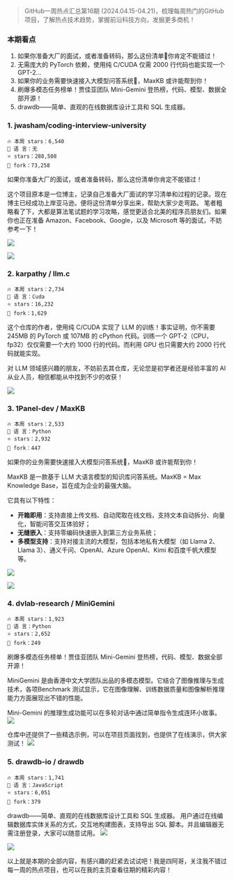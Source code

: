 
> GitHub一周热点汇总第16期 (2024.04.15-04.21)，梳理每周热门的GitHub项目，了解热点技术趋势，掌握前沿科技方向，发掘更多商机！



### 本期看点
1. 如果你准备大厂的面试，或者准备转码，那么这份清单📑你肯定不能错过！
2. 无需庞大的 PyTorch 依赖，使用纯 C/CUDA 仅需 2000 行代码也能实现一个 GPT-2…
3. 如果你的业务需要快速接入大模型问答系统💬，MaxKB 或许能帮到你！
4. 刷爆多模态任务榜单！贾佳亚团队 Mini-Gemini 登热榜，代码、模型、数据全部开源！
5. drawdb——简单、直观的在线数据库设计工具和 SQL 生成器。


### 1. jwasham/coding-interview-university

```text
🔥 本周 stars：6,540
🔨 语 言：无
⭐ stars：288,508
🍴 fork：73,258
```

如果你准备大厂的面试，或者准备转码，那么这份清单你肯定不能错过！

这个项目原本是一位博主，记录自己准备大厂面试的学习清单和过程的记录。现在博主已经成功上岸亚马逊。便将这份清单分享出来，帮助大家少走弯路。
笔者粗略看了下，大都是算法笔试题的学习攻略，感觉更适合北美的程序员朋友们。如果你也正在准备 Amazon、Facebook、Google，以及 Microsoft 等的面试，不妨参考一下！


![](../../attachments/GitHub一周热点汇总第16期-ciu-1.png)

![](../../attachments/GitHub一周热点汇总第16期-coding-interview-university.png)



### 2. karpathy / llm.c

```text
🔥 本周 stars：2,734
🔨 语 言：Cuda
⭐ stars：16,232
🍴 fork：1,629
```

这个仓库的作者，使用纯 C/CUDA 实现了 LLM 的训练！事实证明，你不需要245MB 的 PyTorch 或 107MB 的 cPython 代码。训练一个 GPT-2（CPU，fp32）仅仅需要一个大约 1000 行的代码。而利用 GPU 也只需要大约 2000 行代码就能实现。

对 LLM 领域感兴趣的朋友，不妨前去其仓库，无论您是初学者还是经验丰富的 AI 从业人员，相信都能从中找到不少的收获！

![](../../attachments/GitHub一周热点汇总第16期-llmc.png)


### 3. 1Panel-dev / MaxKB

```text
🔥 本周 stars：2,533
🔨 语 言：Python
⭐ stars：2,932
🍴 fork：447
```

如果你的业务需要快速接入大模型问答系统💬，MaxKB 或许能帮到你！

MaxKB 是一款基于 LLM 大语言模型的知识库问答系统。MaxKB = Max Knowledge Base，旨在成为企业的最强大脑。

它具有以下特性：
- **开箱即用**：支持直接上传文档、自动爬取在线文档，支持文本自动拆分、向量化，智能问答交互体验好；
- **无缝嵌入**：支持零编码快速嵌入到第三方业务系统；
- **多模型支持**：支持对接主流的大模型，包括本地私有大模型（如 Llama 2、Llama 3）、通义千问、OpenAI、Azure OpenAI、Kimi 和百度千帆大模型等。


![](../../attachments/GitHub一周热点汇总第16期-maxkb1.png)

![](../../attachments/GitHub一周热点汇总第16期-maxkb2.png)




### 4. dvlab-research / MiniGemini


```text
🔥 本周 stars：1,923
🔨 语 言：Python
⭐ stars：2,652
🍴 fork：249
```


刷爆多模态任务榜单！贾佳亚团队 Mini-Gemini 登热榜，代码、模型、数据全部开源！

MiniGemini 是由香港中文大学团队出品的多模态模型。它结合了图像推理与生成技术，各项Benchmark 测试显示，它在图像理解、训练数据质量和图像解析推理能力方面展现出不错的性能。

Mini-Gemini 的推理生成功能可以在多轮对话中通过简单指令生成连环小故事。
![](../../attachments/GitHub一周热点汇总第16期-minigeimin2.png)

仓库中还提供了一些精选示例，可以在项目页面找到，也提供了在线演示，供大家测试！
![](../../attachments/GitHub一周热点汇总第16期-minigemini1.png)


### 5. drawdb-io / drawdb

```text
🔥 本周 stars：1,741
🔨 语 言：JavaScript
⭐ stars：6,051
🍴 fork：379
```

drawdb——简单、直观的在线数据库设计工具和 SQL 生成器。
用户通过在线编辑数据库实体关系的方式，交互地构建图表，支持导出 SQL 脚本。并且编辑器无需注册登录，大家可以随意试用。
![](../../attachments/GitHub一周热点汇总第16期-drawdb1.png)

![](../../attachments/GitHub一周热点汇总第16期-drawdb2.png)


以上就是本期的全部内容，有感兴趣的赶紧去试试吧！我是四阿哥，关注我不错过每一周的热点项目，也可以在我的主页查看往期的精彩内容！

